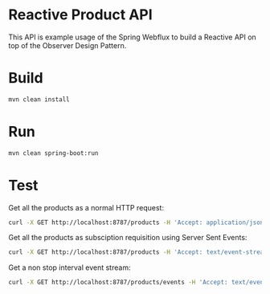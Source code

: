 # Reactive Product API
This API is example usage of the Spring Webflux to build a Reactive API on top of the Observer Design Pattern.

# Build
```sh
mvn clean install
```

# Run
```sh
mvn clean spring-boot:run
```

# Test
Get all the products as a normal HTTP request:
```sh
curl -X GET http://localhost:8787/products -H 'Accept: application/json' --verbose
```

Get all the products as subsciption requisition using Server Sent Events:
```sh
curl -X GET http://localhost:8787/products -H 'Accept: text/event-stream' --verbose
```

Get a non stop interval event stream:
```sh
curl -X GET http://localhost:8787/products/events -H 'Accept: text/event-stream' -N --verbose
```